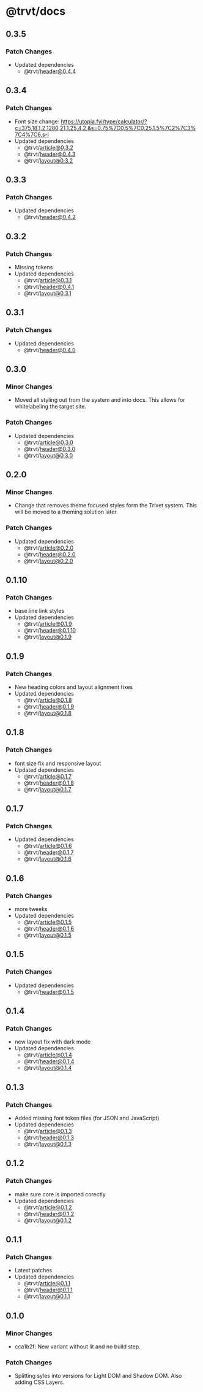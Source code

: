 # @trvt/docs

## 0.3.5

### Patch Changes

-   Updated dependencies
    -   @trvt/header@0.4.4

## 0.3.4

### Patch Changes

-   Font size change: https://utopia.fyi/type/calculator/?c=375,18,1.2,1280,21,1.25,4,2,&s=0.75%7C0.5%7C0.25,1.5%7C2%7C3%7C4%7C6,s-l
-   Updated dependencies
    -   @trvt/article@0.3.2
    -   @trvt/header@0.4.3
    -   @trvt/layout@0.3.2

## 0.3.3

### Patch Changes

-   Updated dependencies
    -   @trvt/header@0.4.2

## 0.3.2

### Patch Changes

-   Missing tokens
-   Updated dependencies
    -   @trvt/article@0.3.1
    -   @trvt/header@0.4.1
    -   @trvt/layout@0.3.1

## 0.3.1

### Patch Changes

-   Updated dependencies
    -   @trvt/header@0.4.0

## 0.3.0

### Minor Changes

-   Moved all styling out from the system and into docs. This allows for whitelabeling the target site.

### Patch Changes

-   Updated dependencies
    -   @trvt/article@0.3.0
    -   @trvt/header@0.3.0
    -   @trvt/layout@0.3.0

## 0.2.0

### Minor Changes

-   Change that removes theme focused styles form the Trivet system. This will be moved to a theming solution later.

### Patch Changes

-   Updated dependencies
    -   @trvt/article@0.2.0
    -   @trvt/header@0.2.0
    -   @trvt/layout@0.2.0

## 0.1.10

### Patch Changes

-   base line link styles
-   Updated dependencies
    -   @trvt/article@0.1.9
    -   @trvt/header@0.1.10
    -   @trvt/layout@0.1.9

## 0.1.9

### Patch Changes

-   New heading colors and layout alignment fixes
-   Updated dependencies
    -   @trvt/article@0.1.8
    -   @trvt/header@0.1.9
    -   @trvt/layout@0.1.8

## 0.1.8

### Patch Changes

-   font size fix and responsive layout
-   Updated dependencies
    -   @trvt/article@0.1.7
    -   @trvt/header@0.1.8
    -   @trvt/layout@0.1.7

## 0.1.7

### Patch Changes

-   Updated dependencies
    -   @trvt/article@0.1.6
    -   @trvt/header@0.1.7
    -   @trvt/layout@0.1.6

## 0.1.6

### Patch Changes

-   more tweeks
-   Updated dependencies
    -   @trvt/article@0.1.5
    -   @trvt/header@0.1.6
    -   @trvt/layout@0.1.5

## 0.1.5

### Patch Changes

-   Updated dependencies
    -   @trvt/header@0.1.5

## 0.1.4

### Patch Changes

-   new layout fix with dark mode
-   Updated dependencies
    -   @trvt/article@0.1.4
    -   @trvt/header@0.1.4
    -   @trvt/layout@0.1.4

## 0.1.3

### Patch Changes

-   Added missing font token files (for JSON and JavaScript)
-   Updated dependencies
    -   @trvt/article@0.1.3
    -   @trvt/header@0.1.3
    -   @trvt/layout@0.1.3

## 0.1.2

### Patch Changes

-   make sure core is imported corectly
-   Updated dependencies
    -   @trvt/article@0.1.2
    -   @trvt/header@0.1.2
    -   @trvt/layout@0.1.2

## 0.1.1

### Patch Changes

-   Latest patches
-   Updated dependencies
    -   @trvt/article@0.1.1
    -   @trvt/header@0.1.1
    -   @trvt/layout@0.1.1

## 0.1.0

### Minor Changes

-   cca1b2f: New variant without lit and no build step.

### Patch Changes

-   Splitting syles into versions for Light DOM and Shadow DOM. Also adding CSS Layers.
